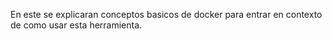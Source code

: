 En este se explicaran conceptos basicos de docker para entrar en contexto
de como usar esta herramienta.
